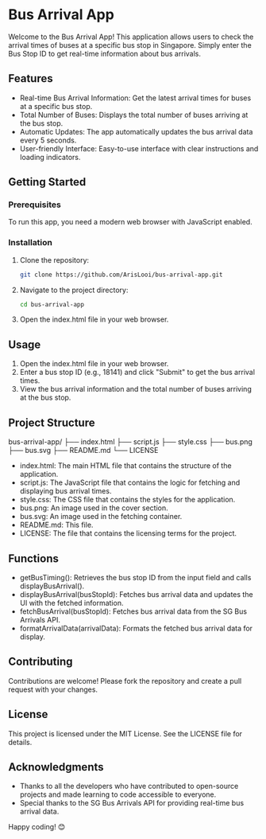 # Bus Arrival App

Welcome to the Bus Arrival App! This application allows users to check the arrival times of buses at a specific bus stop in Singapore. Simply enter the Bus Stop ID to get real-time information about bus arrivals.

## Features

- Real-time Bus Arrival Information: Get the latest arrival times for buses at a specific bus stop.
- Total Number of Buses: Displays the total number of buses arriving at the bus stop.
- Automatic Updates: The app automatically updates the bus arrival data every 5 seconds.
- User-friendly Interface: Easy-to-use interface with clear instructions and loading indicators.

## Getting Started

### Prerequisites

To run this app, you need a modern web browser with JavaScript enabled.

### Installation

1. Clone the repository:
   ```bash
   git clone https://github.com/ArisLooi/bus-arrival-app.git

2. Navigate to the project directory:
   ```bash
   cd bus-arrival-app

4. Open the index.html file in your web browser.

## Usage
1. Open the index.html file in your web browser.
2. Enter a bus stop ID (e.g., 18141) and click "Submit" to get the bus arrival times.
3. View the bus arrival information and the total number of buses arriving at the bus stop.

## Project Structure
bus-arrival-app/
├── index.html
├── script.js
├── style.css
├── bus.png
├── bus.svg
├── README.md
└── LICENSE
- index.html: The main HTML file that contains the structure of the application.
- script.js: The JavaScript file that contains the logic for fetching and displaying bus arrival times.
- style.css: The CSS file that contains the styles for the application.
- bus.png: An image used in the cover section.
- bus.svg: An image used in the fetching container.
- README.md: This file.
- LICENSE: The file that contains the licensing terms for the project.

## Functions
- getBusTiming(): Retrieves the bus stop ID from the input field and calls displayBusArrival().
- displayBusArrival(busStopId): Fetches bus arrival data and updates the UI with the fetched information.
- fetchBusArrival(busStopId): Fetches bus arrival data from the SG Bus Arrivals API.
- formatArrivalData(arrivalData): Formats the fetched bus arrival data for display.

## Contributing
Contributions are welcome! Please fork the repository and create a pull request with your changes.

## License
This project is licensed under the MIT License. See the LICENSE file for details.

## Acknowledgments
- Thanks to all the developers who have contributed to open-source projects and made learning to code accessible to everyone.
- Special thanks to the SG Bus Arrivals API for providing real-time bus arrival data.

Happy coding! 😊
